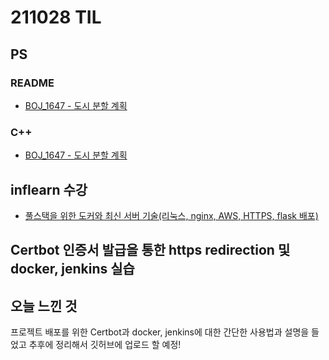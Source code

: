 # 211028 TIL

## PS

### README

- [BOJ_1647 - 도시 분할 계획](https://github.com/Meantint/Baekjoon/blob/master/Gold%20IV/BOJ_1647/README.md)

### C++

- [BOJ_1647 - 도시 분할 계획](https://github.com/Meantint/Baekjoon/blob/master/Gold%20V/BOJ_2467/BOJ_2467.cpp)

## inflearn 수강

- [풀스택을 위한 도커와 최신 서버 기술(리눅스, nginx, AWS, HTTPS, flask 배포)](https://www.inflearn.com/course/%EC%84%9C%EB%B2%84%EA%B8%B0%EC%88%A0-%ED%92%80%EC%8A%A4%ED%83%9D-3)

## Certbot 인증서 발급을 통한 https redirection 및 docker, jenkins 실습

## 오늘 느낀 것

프로젝트 배포를 위한 Certbot과 docker, jenkins에 대한 간단한 사용법과 설명을 들었고 추후에 정리해서 깃허브에 업로드 할 예정!
